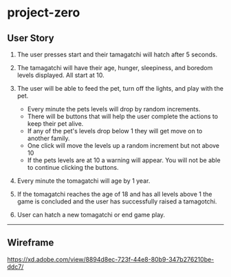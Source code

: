# project-zero

## User Story

1. The user presses start and their tamagatchi will hatch after 5 seconds.

2. The tamagatchi will have their age, hunger, sleepiness, and boredom levels displayed. All start at 10. 

3. The user will be able to feed the pet, turn off the lights, and play with the pet. 
	* Every minute the pets levels will drop by random increments.
	* There will be buttons that will help the user complete the actions to keep their pet alive. 
	* If any of the pet's levels drop below 1 they will get move on to another family. 
	* One click will move the levels up a random increment but not above 10
	* If the pets levels are at 10 a warning will appear. You will not be able to continue clicking the buttons. 

4. Every minute the tomagatchi will age by 1 year. 

5. If the tomagatchi reaches the age of 18 and has all levels above 1 the game is concluded and the user has successfully raised a tamagotchi.

6. User can hatch a new tomagatchi or end game play. 

---
## Wireframe

https://xd.adobe.com/view/8894d8ec-723f-44e8-80b9-347b276210be-ddc7/